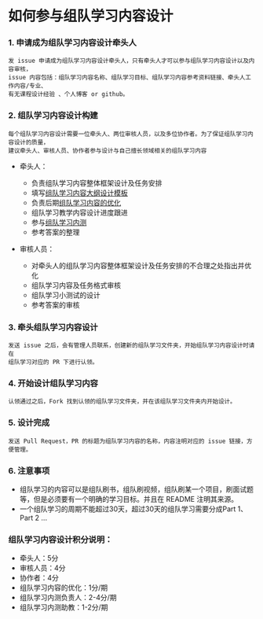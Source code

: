 # 如何参与组队学习内容设计
### 1. 申请成为组队学习内容设计牵头人

    发 issue 申请成为组队学习内容设计牵头人，只有牵头人才可以参与组队学习内容设计以及内容审核，
    issue 内容包括：组队学习内容名称、组队学习目标、组队学习内容参考资料链接、牵头人工作内容/专业、
    有无课程设计经验 、个人博客 or github。

### 2. 组队学习内容设计构建

    每个组队学习内容设计需要一位牵头人、两位审核人员，以及多位协作者。为了保证组队学习内容设计的质量，
    建议牵头人、审核人员、协作者参与设计与自己擅长领域相关的组队学习内容
    
* 牵头人：

    * 负责组队学习内容整体框架设计及任务安排
    * 填写[组队学习内容大纲设计模板](组队学习内容大纲设计模板.md)
    * 负责后期[组队学习内容的优化](组队学习内容的优化.md)
    * 组队学习教学内容设计进度跟进
    * 参与[组队学习内测](组队学习内测流程.md)
    * 参考答案的整理 
    
    
* 审核人员：

    * 对牵头人的组队学习内容整体框架设计及任务安排的不合理之处指出并优化
    * 组队学习内容及任务格式审核
    * 组队学习小测试的设计
    * 参考答案的审核
    

### 3. 牵头组队学习内容设计

    发送 issue 之后，会有管理人员联系，创建新的组队学习文件夹，开始组队学习内容设计时请在
    组队学习对应的 PR 下进行认领。


### 4. 开始设计组队学习内容

    认领通过之后，Fork 找到认领的组队学习文件夹，并在该组队学习文件夹内开始设计。

### 5. 设计完成
    
    发送 Pull Request，PR 的标题为组队学习内容的名称，内容注明对应的 issue 链接，方便管理。

### 6. 注意事项

   * 组队学习的内容可以是组队刷书，组队刷视频，组队刷某一个项目，刷面试题等，但是必须要有一个明确的学习目标。并且在 README 注明其来源。
   * 一个组队学习的周期不能超过30天，超过30天的组队学习需要分成Part 1、Part 2 ... 



### 组队学习内容设计积分说明：
* 牵头人：5分   
* 审核人员：4分
* 协作者：4分
* 组队学习内容的优化：1分/期
* 组队学习内测负责人：2-4分/期
* 组队学习内测助教：1-2分/期